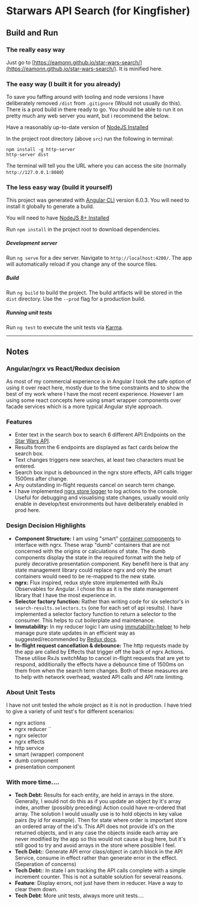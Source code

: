 # Starwars API Search (for Kingfisher)

## Build and Run

### The really easy way

Just go to [https://eamonn.github.io/star-wars-search/](https://eamonn.github.io/star-wars-search/).
It is minified here.

### The easy way (I built it for you already)
To save you faffing around with tooling and node versions I have deliberately
removed `/dist` from `.gitignore` (Would not usually do this). There is a prod build in there ready to go.
You should be able to run it on pretty much any web server you want, but i recommend the below.

Have a reasonably up-to-date version of [NodeJS Installed](https://nodejs.org/en/)

In the project root directory (above `src`) run the following in terminal:
```
npm install -g http-server
http-server dist
```
The terminal will tell you the URL where you can access the site (normally `http://127.0.0.1:8080`)
### The less easy way (build it yourself)


This project was generated with [Angular CLI](https://github.com/angular/angular-cli) version 6.0.3.
You will need to install it globally to generate a build.

You will need to have [NodeJS 8+ Installed](https://nodejs.org/en/)

Run `npm install` in the project root to download dependencies.

##### Development server

Run `ng serve` for a dev server. Navigate to `http://localhost:4200/`. The app will automatically reload if you change any of the source files.

##### Build

Run `ng build` to build the project. The build artifacts will be stored in the `dist` directory. Use the `--prod` flag for a production build.

##### Running unit tests

Run `ng test` to execute the unit tests via [Karma](https://karma-runner.github.io).

----
## Notes

### Angular/ngrx vs React/Redux decision
As most of my commercial experience is in Angular I took the safe option of using it over react here,
mostly due to the time constraints and to show the best of my work where I have the most recent experience.
However I am using some react concepts here using smart wrapper components over facade services which is a more
typical Angular style approach.

### Features
- Enter text in the search box to search 6 different API Endpoints on the [Star Wars API](https://swapi.co/).
- Results from the 6 endpoints are displayed as fact cards below the search box.
- Text changes triggers new searches, at least two characters must be entered.
- Search box input is debounced in the ngrx store effects, API calls trigger 1500ms after change.
- Any outstanding in-flight requests cancel on search term change.
- I have implemented [ngrx store logger](https://github.com/btroncone/ngrx-store-logger) to log actions to the console.
Useful for debugging and visualising state changes, usually would only enable in develop/test environments
but have deliberately enabled in prod here. 

### Design Decision Highlights
- **Component Structure:** I am using "smart" [container components](https://medium.com/@dan_abramov/smart-and-dumb-components-7ca2f9a7c7d0)
to interface with ngrx. These wrap "dumb" containers that are not concerned with the origins or calculations of state.
The dumb components display the state in the required format with the help of
purely decorative presentation component. Key benefit here is that any state management library could
replace ngrx and only the smart containers would need to be re-mapped to the new state.
- **ngrx:** Flux inspired, redux style store implemented with RxJs Observables for Angular. I chose this as it
is the state management library that I have the most experience in.
- **Selector factory function:** Rather than writing code for six selector's in `search-results.selectors.ts` (one for each set of api results). I have
implemented a selector factory function to return a selector to the consumer. This helps to cut boilerplate and maintenance.
- **Immutability:** In my reducer logic I am using [immutability-helper](https://github.com/kolodny/immutability-helper) to help
manage pure state updates in an efficient way as suggested/recommended by [Redux docs](https://redux.js.org/recipes/structuring-reducers/immutable-update-patterns#immutable-update-utility-libraries). 
- **In-flight request cancellation & debounce:** The http requests made by the app are called by Effects
that trigger off the back of ngrx Actions. These utilise RxJs switchMap to cancel in-flight requests that are
yet to respond, additionally the effects have a debounce time of 1500ms on them from when the search term changes.
Both of these measures are to help with network overhead, wasted API calls and API rate limiting.

### About Unit Tests
I have not unit tested the whole project as it is not in production.
I have tried to give a variety of unit test's for different scenarios:
- ngrx actions
- ngrx reducer ``
- ngrx selector
- ngrx effects
- http service
- smart (wrapper) component
- dumb component
- presentation component 

### With more time....
- **Tech Debt:** Results for each entity, are held in arrays in the store.
Generally, I would not do this as if you update an object by it's array index, another (possibly preceding) Action
could have re-ordered that array. The solution I would usually use is to hold objects in key value pairs (by id for example).
Then for state where order is important store an ordered array of the id's. This API does not provide id's on the returned objects, and in any case
the objects inside each array are never modified by the app so this would not cause a bug here, but it's still good to try and avoid arrays in the store where possible I feel.
- **Tech Debt:**: Generate API error class/object in catch block in the API Service, consume in effect rather than generate error in the effect. (Seperation of concerns)
- **Tech Debt:**: In state I am tracking the API calls complete with a simple increment counter. This is not a suitable solution for several reasons.
- **Feature**: Display errors, not just have them in reducer. Have a way to clear them down.
- **Tech Debt**: More unit tests, always more unit tests....
